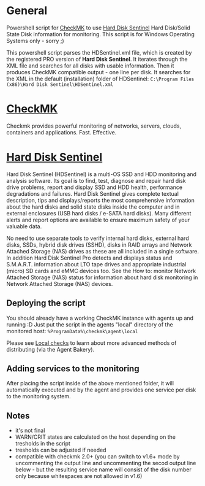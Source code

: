 # General
Powershell script for [CheckMK](https://checkmk.com/) to use [Hard Disk Sentinel](https://www.hdsentinel.com/) Hard Disk/Solid State Disk information for monitoring.
This script is for Windows Operating Systems only - sorry ;)

This powershell script parses the HDSentinel.xml file, which is created by the registered PRO version of **Hard Disk Sentinel**.
It iterates through the XML file and searches for all disks with usable information. Then it produces CheckMK compatible output - one line per disk.
It searches for the XML in the default (installation) folder of HDSentinel: `C:\Program Files (x86)\Hard Disk Sentinel\HDSentinel.xml`

# [CheckMK](https://checkmk.com/)
Checkmk provides powerful monitoring of networks, servers, clouds, containers and applications. Fast. Effective.

# [Hard Disk Sentinel](https://www.hdsentinel.com/)
Hard Disk Sentinel (HDSentinel) is a multi-OS SSD and HDD monitoring and analysis software. Its goal is to find, test, diagnose and repair hard disk drive problems, report and display SSD and HDD health, performance degradations and failures. Hard Disk Sentinel gives complete textual description, tips and displays/reports the most comprehensive information about the hard disks and solid state disks inside the computer and in external enclosures (USB hard disks / e-SATA hard disks). Many different alerts and report options are available to ensure maximum safety of your valuable data.

No need to use separate tools to verify internal hard disks, external hard disks, SSDs, hybrid disk drives (SSHD), disks in RAID arrays and Network Attached Storage (NAS) drives as these are all included in a single software. In addition Hard Disk Sentinel Pro detects and displays status and S.M.A.R.T. information about LTO tape drives and appropriate industrial (micro) SD cards and eMMC devices too. See the How to: monitor Network Attached Storage (NAS) status for information about hard disk monitoring in Network Attached Storage (NAS) devices.

## Deploying the script
You should already have a working CheckMK instance with agents up and running :D
Just put the script in the agents "local" directory of the monitored host:
`%ProgramData%\checkmk\agent\local`

Please see [Local checks](https://docs.checkmk.com/latest/en/localchecks.html) to learn about more advanced methods of distributing (via the Agent Bakery).

## Adding services to the monitoring
After placing the script inside of the above mentioned folder, it will automatically executed and by the agent and provides one service per disk to the monitoring system.

## Notes
- it's not final
- WARN/CRIT states are calculated on the host depending on the tresholds in the script
- tresholds can be adjusted if needed
- compatible with checkmk 2.0+ (you can switch to v1.6+ mode by uncommenting the output line and uncommenting the secod output line below - but the resulting service name will consist of the disk number only because whitespaces are not allowed in v1.6)
